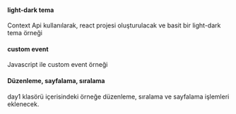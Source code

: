 #### light-dark tema

Context Api kullanılarak, react projesi oluşturulacak ve basit bir light-dark tema örneği

#### custom event

Javascript ile custom event örneği



#### Düzenleme, sayfalama, sıralama

day1 klasörü içerisindeki örneğe düzenleme, sıralama ve sayfalama işlemleri eklenecek.